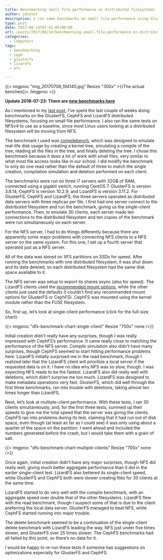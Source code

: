 ```yaml
---
title: Benchmarking small file performance on distributed filesystems
author: jdieter
description: I ran some benchmarks on small file performance using GlusterFS, CephFS and LizardFS.  Here are the results
type: post
date: 2017-08-14T07:41:05+00:00
url: /posts/2017/08/14/benchmarking-small-file-performance-on-distributed-filesystems
categories:
  - Computers
tags:
  - benchmarking
  - ceph
  - glusterfs
  - lizardfs
  - nfs

---
```

{{< imgproc "img_20170706_194145.jpg" Resize "300x" >}}The actual benches{{< /imgproc >}}

**Update 2018-07-23: There are [new benchmarks here][5]**

As I mentioned in my [last post][2], I&#8217;ve spent the last couple of weeks doing benchmarks on the GlusterFS, CephFS and LizardFS distributed filesystems, focusing on small file performance. I also ran the same tests on NFSv4 to use as a baseline, since most Linux users looking at a distributed filesystem will be moving from NFS.

The benchmark I used was [compilebench][3], which was designed to emulate real-life disk usage by creating a kernel tree, simulating a compile of the tree, reading all the files in the tree, and finally deleting the tree. I chose this benchmark because it does a lot of work with small files, very similar to what most file access looks like in our school. I did modify the benchmark to only do one read rather than the default of three to match the single creation, compilation simulation and deletion performed on each client.

The benchmarks were run on three i7 servers with 32GB of RAM, connected using a gigabit switch, running CentOS 7. GlusterFS is version 3.8.14, CephFS is version 10.2.9, and LizardFS is version 3.11.2. For GlusterFS, CephFS and LizardFS, the three servers operated as distributed data servers with three replicas per file. I first had one server connect to the distributed filesystem and run the benchmark, giving us the single-client performance. Then, to emulate 30 clients, each server made ten connections to the distributed filesystem and ten copies of the benchmark were run simultaneously on each server.

For the NFS server, I had to do things differently because there are apparently some major problems with connecting NFS clients to a NFS server on the same system. For this one, I set up a fourth server that operated just as a NFS server.

All of the data was stored on XFS partitions on SSDs for speed. After running the benchmarks with one distributed filesystem, it was shut down and its data deleted, so each distributed filesystem had the same disk space available to it.

The NFS server was setup to export its shares async (also for speed). The LizardFS clients used the [recommended mount options][4], while the other clients just used the defaults (I couldn&#8217;t find any recommended mount options for GlusterFS or CephFS). CephFS was mounted using the kernel module rather than the FUSE filesystem.

So, first up, let&#8217;s look at single-client performance (click for the full-size chart):

{{< imgproc "dfs-benchmark-chart-single-client" Resize "700x" none />}}

Initial creation didn&#8217;t really have any surprises, though I was really impressed with CephFS&#8217;s performance. It came really close to matching the performance of the NFS server. Compile simulation also didn&#8217;t have many surprises, though CephFS seemed to start hitting performance problems here. LizardFS initially surprised me in the read benchmark, though I realized later that the LizardFS client will prioritize a local server if the requested data is on it. I have no idea why NFS was so slow, though. I was expecting NFS reads to be the fastest. LizardFS also did really well with deletions, which didn&#8217;t surprise me too much. LizardFS was designed to make metadata operations very fast. GlusterFS, which did well through the first three benchmarks, ran into trouble with deletions, taking almost ten times longer than LizardFS.

Next, let&#8217;s look at multiple-client performance. With these tests, I ran 30 clients simultaneously, and, for the first three tests, summed up their speeds to give me the total speed that the server was giving the clients. CephFS ran into problems during its test, claiming that it had run out of disk space, even though (at least as far as I could see) it was only using about a quarter of the space on the partition. I went ahead and included the numbers generated before the crash, but I would take them with a grain of salt.

{{< imgproc "dfs-benchmark-chart-multiple-clients" Resize "700x" none />}}

Once again, initial creation didn&#8217;t have any major surprises, though NFS did really well, giving much better aggregate performance than it did in the earlier single-client test. LizardFS also bettered its single-client speed, while GlusterFS and CephFS both were slower creating files for 30 clients at the same time.

LizardFS started to do very well with the compile benchmark, with an aggregate speed over double that of the other filesystems. LizardFS flew with the read benchmark, though I suspect some of that is due to the client preferring the local data server. GlusterFS managed to beat NFS, while CephFS started running into major trouble.

The delete benchmark seemed to be a continuation of the single-client delete benchmark with LizardFS leading the way, NFS just under five times slower, and GlusterFS over 25 times slower. The CephFS benchmarks had all failed by this point, so there&#8217;s no data for it.

I would be happy to re-run these tests if someone has suggestions on optimizations especially for GlusterFS and CephFS.


 [2]: /posts/2017/07/31/summer-work
 [3]: https://oss.oracle.com/~mason/compilebench/
 [4]: https://docs.lizardfs.com/adminguide/connectclient.html#optional-settings-for-performance-on-nix
 [5]: /posts/2018/07/21/small-file-performance-on-distributed-filesystems-round-2
